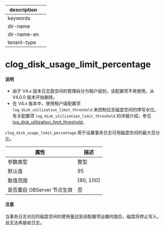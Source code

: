 |description||
|---|---|
|keywords||
|dir-name||
|dir-name-en||
|tenant-type||

# clog_disk_usage_limit_percentage

<main id="notice" type='explain'>
<h4>说明</h4>
<ul><li>由于 V4.x 版本日志盘空间的管理拆分为租户级别，该配置项不再使用，从 V4.0.0 版本开始删除。</li>
<li>在 V4.x 版本中，使用租户级配置项 <code>log_disk_utilization_limit_threshold</code> 来控制日志磁盘空间的停写水位。有关配置项 <code>log_disk_utilization_limit_threshold</code> 的详细介绍，参见 <a href="../400.tenant-level-configuration-items/4800.log_disk_utilization_limit_threshold.md">log_disk_utilization_limit_threshold</a>。</li></ul>
</main>

`clog_disk_usage_limit_percentage` 用于设置事务日志可用磁盘空间的最大百分比。

|      **属性**      |   **描述**    |
|------------------|-------------|
| 参数类型             | 整型          |
| 默认值              | 95          |
| 取值范围             | \[80, 100\] |
| 是否重启 OBServer 节点生效 | 否           |

<main id="notice" type='notice'>
  <h4>注意</h4>
  <p>当事务日志对应的磁盘空间的使用量达到该配置项设置的值后，磁盘将停止写入，且无法再接收日志。  </p>
</main>

